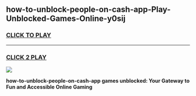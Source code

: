 
## how-to-unblock-people-on-cash-app-Play-Unblocked-Games-Online-y0sij
<h3>
<a href="https://premium76.site?title=how-to-unblock-people-on-cash-app&ref=25A">CLICK TO PLAY</a></h3>
<hr>

<h3>
<a href="https://premium76.site?title=how-to-unblock-people-on-cash-app&ref=25A">CLICK 2 PLAY</a>
  
</h3>

<a href="https://premium76.site?title=how-to-unblock-people-on-cash-app&ref=25A"><img src="https://clearcache.store/games.png"></a>


**how-to-unblock-people-on-cash-app games unblocked: Your Gateway to Fun and Accessible Online Gaming**
